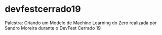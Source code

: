# devfestcerrado19
Palestra: Criando um Modelo de Machine Learning do Zero realizada por Sandro Moreira durante o DevFest Cerrado 19

